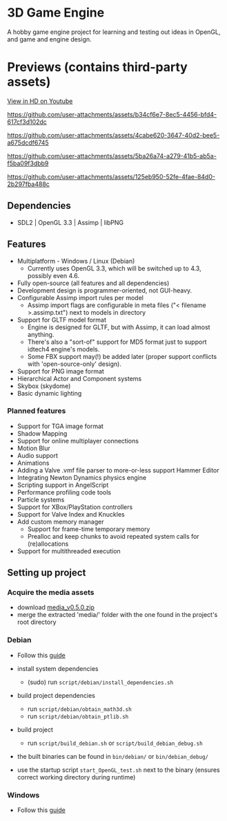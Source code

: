 # 3D Game Engine

A hobby game engine project for learning and testing out ideas in OpenGL, and game and engine design.

# Previews (contains third-party assets)

[View in HD on Youtube](https://www.youtube.com/playlist?list=PL_6vYfViRgM7shw6Fb5T2fc9Z8cZAG7DK)

https://github.com/user-attachments/assets/b34cf6e7-8ec5-4456-bfd4-617cf3d102dc

https://github.com/user-attachments/assets/4cabe620-3647-40d2-bee5-a675dcdf6745

https://github.com/user-attachments/assets/5ba26a74-a279-41b5-ab5a-f5ba09f3dbb9

https://github.com/user-attachments/assets/125eb950-52fe-4fae-84d0-2b297fba488c

## Dependencies
  * SDL2 | OpenGL 3.3 | Assimp | libPNG

## Features

- Multiplatform - Windows / Linux (Debian) 
  * Currently uses OpenGL 3.3, which will be switched up to 4.3, possibly even 4.6.
- Fully open-source (all features and all dependencies)
- Development design is programmer-oriented, not GUI-heavy.
- Configurable Assimp import rules per model
  * Assimp import flags are configurable in meta files ("< filename >.assimp.txt") next to models in directory
- Support for GLTF model format
  * Engine is designed for GLTF, but with Assimp, it can load almost anything.
  * There's also a "sort-of" support for MD5 format just to support idtech4 engine's models.
  * Some FBX support may(!) be added later (proper support conflicts with 'open-source-only' design).
- Support for PNG image format
- Hierarchical Actor and Component systems
- Skybox (skydome)
- Basic dynamic lighting

### Planned features

- Support for TGA image format
- Shadow Mapping
- Support for online multiplayer connections
- Motion Blur
- Audio support
- Animations
- Adding a Valve .vmf file parser to more-or-less support Hammer Editor
- Integrating Newton Dynamics physics engine
- Scripting support in AngelScript
- Performance profiling code tools
- Particle systems
- Support for XBox/PlayStation controllers
- Support for Valve Index and Knuckles
- Add custom memory manager
  * Support for frame-time temporary memory
  * Prealloc and keep chunks to avoid repeated system calls for (re)allocations
- Support for multithreaded execution

## Setting up project
### Acquire the media assets
 - download [media_v0.5.0.zip](https://drive.proton.me/urls/ZVFAK2V5FR#jjY9o83RMyUL)
 - merge the extracted 'media/' folder with the one found in the project's root directory

### Debian

- Follow this [guide](script/debian)

- install system dependencies
  * (sudo) run `script/debian/install_dependencies.sh`
- build project dependencies
  * run `script/debian/obtain_math3d.sh`
  * run `script/debian/obtain_ptlib.sh`
- build project
  * run `script/build_debian.sh` or `script/build_debian_debug.sh`

- the built binaries can be found in `bin/debian/` or `bin/debian_debug/`
- use the startup script `start_OpenGL_test.sh` next to the binary (ensures correct working directory during runtime)

### Windows

- Follow this [guide](script/win)
